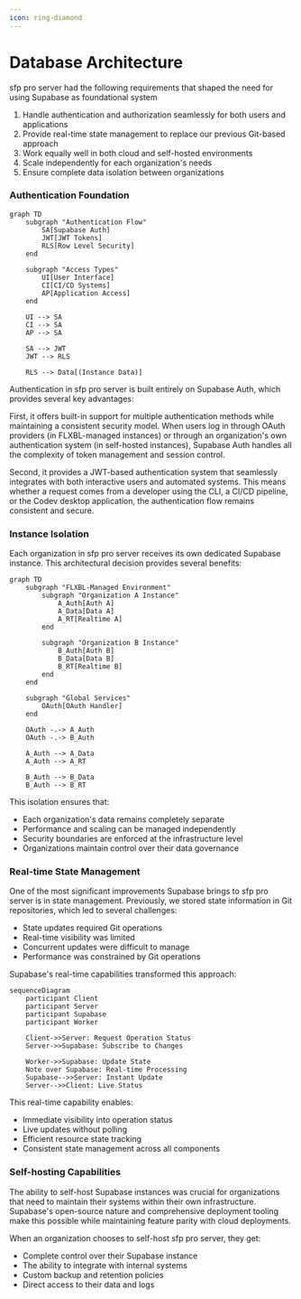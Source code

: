 ```yaml
---
icon: ring-diamond
---
```


# Database Architecture

sfp pro server had  the following requirements that shaped the need for using Supabase as foundational system

1. Handle authentication and authorization seamlessly for both users and applications
2. Provide real-time state management to replace our previous Git-based approach
3. Work equally well in both cloud and self-hosted environments
4. Scale independently for each organization's needs
5. Ensure complete data isolation between organizations

### Authentication Foundation

```mermaid
graph TD
    subgraph "Authentication Flow"
        SA[Supabase Auth]
        JWT[JWT Tokens]
        RLS[Row Level Security]
    end

    subgraph "Access Types"
        UI[User Interface]
        CI[CI/CD Systems]
        AP[Application Access]
    end

    UI --> SA
    CI --> SA
    AP --> SA

    SA --> JWT
    JWT --> RLS

    RLS --> Data[(Instance Data)]
```

Authentication in sfp pro server is built entirely on Supabase Auth, which provides several key advantages:

First, it offers built-in support for multiple authentication methods while maintaining a consistent security model. When users log in through OAuth providers (in FLXBL-managed instances) or through an organization's own authentication system (in self-hosted instances), Supabase Auth handles all the complexity of token management and session control.

Second, it provides a JWT-based authentication system that seamlessly integrates with both interactive users and automated systems. This means whether a request comes from a developer using the CLI, a CI/CD pipeline, or the Codev desktop application, the authentication flow remains consistent and secure.

### Instance Isolation

Each organization in sfp pro server receives its own dedicated Supabase instance. This architectural decision provides several benefits:

```mermaid
graph TD
    subgraph "FLXBL-Managed Environment"
        subgraph "Organization A Instance"
            A_Auth[Auth A]
            A_Data[Data A]
            A_RT[Realtime A]
        end
  
        subgraph "Organization B Instance"
            B_Auth[Auth B]
            B_Data[Data B]
            B_RT[Realtime B]
        end
    end

    subgraph "Global Services"
        OAuth[OAuth Handler]
    end

    OAuth -.-> A_Auth
    OAuth -.-> B_Auth

    A_Auth --> A_Data
    A_Auth --> A_RT
  
    B_Auth --> B_Data
    B_Auth --> B_RT
```

This isolation ensures that:

* Each organization's data remains completely separate
* Performance and scaling can be managed independently
* Security boundaries are enforced at the infrastructure level
* Organizations maintain control over their data governance

### Real-time State Management

One of the most significant improvements Supabase brings to sfp pro server is in state management. Previously, we stored state information in Git repositories, which led to several challenges:

* State updates required Git operations
* Real-time visibility was limited
* Concurrent updates were difficult to manage
* Performance was constrained by Git operations

Supabase's real-time capabilities transformed this approach:

```mermaid
sequenceDiagram
    participant Client
    participant Server
    participant Supabase
    participant Worker

    Client->>Server: Request Operation Status
    Server->>Supabase: Subscribe to Changes
  
    Worker->>Supabase: Update State
    Note over Supabase: Real-time Processing
    Supabase-->>Server: Instant Update
    Server-->>Client: Live Status
```

This real-time capability enables:

* Immediate visibility into operation status
* Live updates without polling
* Efficient resource state tracking
* Consistent state management across all components

### Self-hosting Capabilities

The ability to self-host Supabase instances was crucial for organizations that need to maintain their systems within their own infrastructure. Supabase's open-source nature and comprehensive deployment tooling make this possible while maintaining feature parity with cloud deployments.

When an organization chooses to self-host sfp pro server, they get:

* Complete control over their Supabase instance
* The ability to integrate with internal systems
* Custom backup and retention policies
* Direct access to their data and logs

